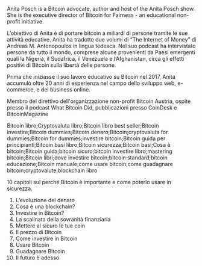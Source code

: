 Anita Posch is a Bitcoin advocate, author and host of the Anita Posch show. She is the executive director of Bitcoin for Fairness - an educational non-profit initiative.


L’obiettivo di Anita è di portare bitcoin a miliardi di persone tramite le sue attività educative. Anita ha tradotto due volumi di “The Internet of Money” di Andreas M. Antonopoulos in lingua tedesca. Nel suo podcast ha intervistato persone da tutto il mondo, comprese alcune provenienti da Paesi emergenti quali la Nigeria, il Sudafrica, il Venezuela e l’Afghanistan, circa gli effetti positivi di Bitcoin sulla libertà delle persone.

Prima che iniziasse il suo lavoro educativo su Bitcoin nel 2017, Anita accumulò oltre 20 anni di esperienza nel campo dello sviluppo web, e-commerce, e del business online.

Membro del direttivo dell'organizzazione non-profit Bitcoin Austria, ospite presso il podcast What Bitcoin Did, pubblicazioni presso CoinDesk e BitcoinMagazine

Bitcoin libro;Cryptovaluta libro;Bitcoin libro best seller;Bitcoin investire;Bitcoin dummies;Bitcoin denaro;Bitcoin;cryptovaluta for dummies;Bitcoin for dummies;investire bitcoin;Bitcoin guida per principianti;Bitcoin basi libro;Bitcoin sicurezza;Bitcoin basi;Cosa è bitcoin;Bitcoin guida;bitcoin sicuro;bitcoin investire libro;mastering bitcoin;Bitcoin libri;dove investire bitcoin;bitcoin standard;bitcoin educazione;Bitcoin manuale;come usare bitcoin;come guadagnare bitcoin;cryptovalute;blockchain libro

10 capitoli sul perché Bitcoin è importante e come poterlo usare in sicurezza.
1.  L’evoluzione del denaro
2.  Cosa è una blockchain?	
3.  Investire in Bitcoin?
4.  La scalinata della sovranità finanziaria	
5.  Mettere al sicuro le tue coin
6.  Il prezzo di Bitcoin
7.  Come investire in Bitcoin
8.  Usare Bitcoin
9.  Guadagnare Bitcoin
10.  Il futuro è adesso

